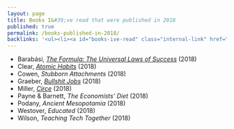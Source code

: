```yaml
---
layout: page
title: Books I&#39;ve read that were published in 2018
published: true
permalink: /books-published-in-2018/
backlinks: '<ul><li><a id="books-ive-read" class="internal-link" href="/books-ive-read/">Books I&#39;ve read</a></li></ul>'
---
```


* Barabási, _<a id="barabasi-the-formula" class="internal-link" href="/barabasi-the-formula/">The Formula: The Universal Laws of Success</a>_ (2018) 
* Clear, _<a id="clear-atomic-habits" class="internal-link" href="/clear-atomic-habits/">Atomic Habits</a>_ (2018) 
* Cowen, _Stubborn Attachments_ (2018) 
* Graeber, _<a id="graeber-bullshit-jobs" class="internal-link" href="/graeber-bullshit-jobs/">Bullshit Jobs</a>_ (2018) 
* Miller, _<a id="miller-circe" class="internal-link" href="/miller-circe/">Circe</a>_ (2018) 
* Payne & Barnett, _The Economists' Diet_ (2018) 
* Podany, _Ancient Mesopotamia_ (2018) 
* Westover, _Educated_ (2018) 
* Wilson, _Teaching Tech Together_ (2018) 
